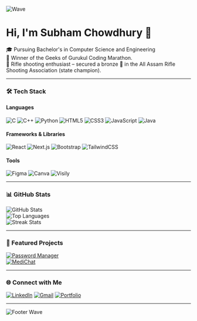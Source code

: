 ![Wave](https://capsule-render.vercel.app/api?type=waving&color=gradient&height=200&section=header&text=Welcome%20to%20My%20Profile!&fontSize=40&fontAlign=50&fontAlignY=40)

# Hi, I'm Subham Chowdhury 👋  

🎓 Pursuing Bachelor's in Computer Science and Engineering   
🥇 Winner of the Geeks of Gurukul Coding Marathon.  
🔫 Rifle shooting enthusiast – secured a bronze 🥉 in the All Assam Rifle Shooting Association (state champion).  

---

### 🛠️ Tech Stack  

#### **Languages**  
![C](https://img.shields.io/badge/-C-A8B9CC?style=for-the-badge&logo=c&logoColor=white) ![C++](https://img.shields.io/badge/-C++-00599C?style=for-the-badge&logo=cplusplus&logoColor=white) ![Python](https://img.shields.io/badge/-Python-3776AB?style=for-the-badge&logo=python&logoColor=white) ![HTML5](https://img.shields.io/badge/-HTML5-E34F26?style=for-the-badge&logo=html5&logoColor=white) ![CSS3](https://img.shields.io/badge/-CSS3-1572B6?style=for-the-badge&logo=css3&logoColor=white) ![JavaScript](https://img.shields.io/badge/-JavaScript-F7DF1E?style=for-the-badge&logo=javascript&logoColor=black) ![Java](https://img.shields.io/badge/-Java-007396?style=for-the-badge&logo=java&logoColor=white)  

#### **Frameworks & Libraries**  
![React](https://img.shields.io/badge/-React-61DAFB?style=for-the-badge&logo=react&logoColor=white) ![Next.js](https://img.shields.io/badge/-Next.js-000000?style=for-the-badge&logo=next.js&logoColor=white) ![Bootstrap](https://img.shields.io/badge/-Bootstrap-7952B3?style=for-the-badge&logo=bootstrap&logoColor=white) ![TailwindCSS](https://img.shields.io/badge/-TailwindCSS-38B2AC?style=for-the-badge&logo=tailwind-css&logoColor=white)  

#### **Tools**  
![Figma](https://img.shields.io/badge/-Figma-F24E1E?style=for-the-badge&logo=figma&logoColor=white) ![Canva](https://img.shields.io/badge/-Canva-00C4CC?style=for-the-badge&logo=canva&logoColor=white) ![Visily](https://img.shields.io/badge/-Visily-FF5722?style=for-the-badge&logoColor=white)  

---

### 📊 GitHub Stats  

![GitHub Stats](https://github-readme-stats.vercel.app/api?username=Subhamchowdhury31&show_icons=true&theme=radical)  
![Top Languages](https://github-readme-stats.vercel.app/api/top-langs/?username=Subhamchowdhury31&layout=compact&theme=radical)  
![Streak Stats](https://streak-stats.demolab.com/?user=Subhamchowdhury31&theme=radical)  

---

### 🚀 Featured Projects  

[![Password Manager](https://github-readme-stats.vercel.app/api/pin/?username=Subhamchowdhury31&repo=password-manager&theme=radical)](https://github.com/Subhamchowdhury31/password-manager)  
[![MediChat](https://github-readme-stats.vercel.app/api/pin/?username=Subhamchowdhury31&repo=MediChat&theme=radical)](https://github.com/Subhamchowdhury31/MediChat.git)  

---

### 🌐 Connect with Me  

[![LinkedIn](https://img.shields.io/badge/-LinkedIn-0077B5?style=for-the-badge&logo=linkedin&logoColor=white)](www.linkedin.com/in/subham-chowdhury31) [![Gmail](https://img.shields.io/badge/-Email-D14836?style=for-the-badge&logo=gmail&logoColor=white)](mailto:chowdhurysubham7576@gmail.com) [![Portfolio](https://img.shields.io/badge/Portfolio-242424?style=for-the-badge&logo=About.me&logoColor=white)](https://subhamchowdhury31.github.io/portfolio)  

---

![Footer Wave](https://capsule-render.vercel.app/api?type=waving&color=gradient&height=150&section=footer)
